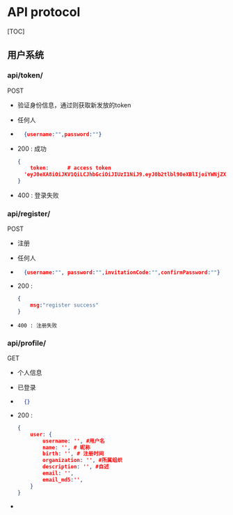 # API protocol

[TOC]

## 用户系统

### api/token/

POST

- 验证身份信息，通过则获取新发放的token

- 任何人

- ```json
    {username:"",password:""}
    ```

- 200 : 成功

    ```json
    {
        token: 		# access token
      'eyJ0eXA8iOiJKV1QiLCJhbGciOiJIUzI1NiJ9.eyJ0b2tlbl90eXBlIjoiYWNjZXNzIiwiZXhwIjoxNTcxODk4MTk4LCJqdGkiOiIwODZiMGIxMDVkMjQ0NGVhODNlMTg0NTIyYzc1YzEwZiIsInVzZXJfaWQiOjJ9.RVxrGW5b24JpCnLSJhkyONixMllJZOIe4Hj86TpCBp',		
    }
    ```
    
- 400 : 登录失败

### api/register/

POST

- 注册

- 任何人

- ```json
    {username:"", password:"",invitationCode:"",confirmPassword:""}
    ```

- 200 : 

    ```json
    {
        msg:"register success"
    }
    ```
    
-     400 : 注册失败

### api/profile/

GET

- 个人信息

- 已登录

- ```json
    {}
    ```

- 200 :

    ```json
    {
        user: {
            username: '', #用户名
            name: '', # 昵称
            birth: '', # 注册时间
            organization: '', #所属组织
            description: '', #自述
            email: '',
            email_md5:'',
        }
    }
    ```

    

- 



​    
